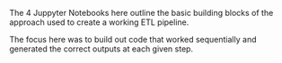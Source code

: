 The 4 Juppyter Notebooks here outline the basic building blocks of the approach used to create a working ETL pipeline. 

The focus here was to build out code that worked sequentially and generated the correct outputs at each given step.
